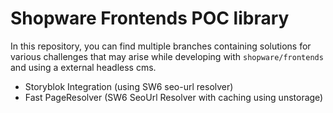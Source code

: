 # Shopware Frontends POC library

In this repository, you can find multiple branches containing solutions for various challenges that may arise while developing with `shopware/frontends` and using a external headless cms.

* Storyblok Integration (using SW6 seo-url resolver)
* Fast PageResolver (SW6 SeoUrl Resolver with caching using unstorage)